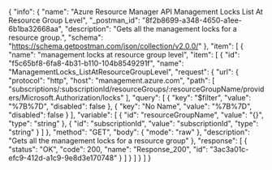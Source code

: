 {
  "info": {
    "name": "Azure Resource Manager API Management Locks List At Resource Group Level",
    "_postman_id": "8f2b8699-a348-4650-a1ee-6b1ba32668aa",
    "description": "Gets all the management locks for a resource group.",
    "schema": "https://schema.getpostman.com/json/collection/v2.0.0/"
  },
  "item": [
    {
      "name": "management locks at resource group level",
      "item": [
        {
          "id": "f5c65bf8-6fa8-4b31-b110-104b8549291f",
          "name": "ManagementLocks_ListAtResourceGroupLevel",
          "request": {
            "url": {
              "protocol": "http",
              "host": "management.azure.com",
              "path": [
                "subscriptions/:subscriptionId/resourceGroups/:resourceGroupName/providers/Microsoft.Authorization/locks"
              ],
              "query": [
                {
                  "key": "$filter",
                  "value": "%7B%7D",
                  "disabled": false
                },
                {
                  "key": "No Name",
                  "value": "%7B%7D",
                  "disabled": false
                }
              ],
              "variable": [
                {
                  "id": "resourceGroupName",
                  "value": "{}",
                  "type": "string"
                },
                {
                  "id": "subscriptionId",
                  "value": "subscriptionId",
                  "type": "string"
                }
              ]
            },
            "method": "GET",
            "body": {
              "mode": "raw"
            },
            "description": "Gets all the management locks for a resource group"
          },
          "response": [
            {
              "status": "OK",
              "code": 200,
              "name": "Response_200",
              "id": "3ac3a01c-efc9-412d-a1c9-9e8d3e170748"
            }
          ]
        }
      ]
    }
  ]
}